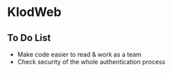 # KlodWeb

## To Do List
  - Make code easier to read & work as a team
  - Check security of the whole authentication process
